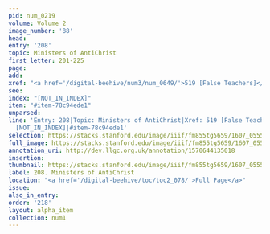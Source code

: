 ```yaml
---
pid: num_0219
volume: Volume 2
image_number: '88'
head:
entry: '208'
topic: Ministers of AntiChrist
first_letter: 201-225
page:
add:
xref: "<a href='/digital-beehive/num3/num_0649/'>519 [False Teachers]</a>"
see:
index: "[NOT_IN_INDEX]"
item: "#item-78c94ede1"
unparsed:
line: 'Entry: 208|Topic: Ministers of AntiChrist|Xref: 519 [False Teachers]|Index:
  [NOT_IN_INDEX]|#item-78c94ede1'
selection: https://stacks.stanford.edu/image/iiif/fm855tg5659/1607_0555/753,4450,3076,628/full/0/default.jpg
full_image: https://stacks.stanford.edu/image/iiif/fm855tg5659/1607_0555/full/full/0/default.jpg
annotation_uri: http://dev.llgc.org.uk/annotation/1570644135018
insertion:
thumbnail: https://stacks.stanford.edu/image/iiif/fm855tg5659/1607_0555/753,4450,600,180/250,/0/default.jpg
label: 208. Ministers of AntiChrist
location: "<a href='/digital-beehive/toc/toc2_078/'>Full Page</a>"
issue:
also_in_entry:
order: '218'
layout: alpha_item
collection: num1
---
```

